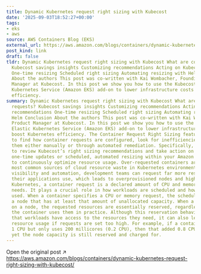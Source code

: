 ```yaml
---
title: Dynamic Kubernetes request right sizing with Kubecost
date: '2025-09-03T18:52:27+00:00'
tags:
- eks
- aws
source: AWS Containers Blog (EKS)
external_url: https://aws.amazon.com/blogs/containers/dynamic-kubernetes-request-right-sizing-with-kubecost/
post_kind: link
draft: false
tldr: Dynamic Kubernetes request right sizing with Kubecost What are container requests?
  Kubecost savings insights Customizing recommendations Acting on Kubecost recommendations
  One-time resizing Scheduled right sizing Automating resizing with Helm Conclusion
  About the authors This post was co-written with Kai Wombacher, Founding Product
  Manager at Kubecost. In this post we show you how to use the Kubecost Amazon Elastic
  Kubernetes Service (Amazon EKS) add-on to lower infrastructure costs and boost Kubernetes
  efficiency.
summary: Dynamic Kubernetes request right sizing with Kubecost What are container
  requests? Kubecost savings insights Customizing recommendations Acting on Kubecost
  recommendations One-time resizing Scheduled right sizing Automating resizing with
  Helm Conclusion About the authors This post was co-written with Kai Wombacher, Founding
  Product Manager at Kubecost. In this post we show you how to use the Kubecost Amazon
  Elastic Kubernetes Service (Amazon EKS) add-on to lower infrastructure costs and
  boost Kubernetes efficiency. The Container Request Right Sizing feature allows you
  to find how container requests are configured, look for inefficiencies, and fix
  them either manually or through automated remediation. Specifically, we cover how
  to review Kubecost’s right sizing recommendations and take action on them using
  one-time updates or scheduled, automated resizing within your Amazon EKS environment
  to continuously optimize resource usage. Over-requested containers are one of the
  most common sources of cloud resource waste in Kubernetes environments. Without
  visibility and automation, development teams can request far more resources than
  their applications use, which leads to overprovisioned nodes and higher costs. In
  Kubernetes, a container request is a declared amount of CPU and memory that a workload
  needs. It plays a crucial role in how workloads are scheduled and how nodes are
  used. When a container specifies a CPU or memory request, the scheduler looks for
  a node that has at least that amount of unallocated capacity. When a pod is placed
  on a node, the requested resources are essentially reserved, regardless of whether
  the container uses them in practice. Although this reservation behavior makes sure
  that workloads have access to the resources they need, it can also lead to inefficient
  resource usage if requests are set too high. For example, if a container requests
  1 CPU but only uses 200 millicores (0.2 CPU), then that added 0.8 CPU goes unused,
  yet the node capacity is still reserved and charged for.
---
```

Open the original post ↗ https://aws.amazon.com/blogs/containers/dynamic-kubernetes-request-right-sizing-with-kubecost/
